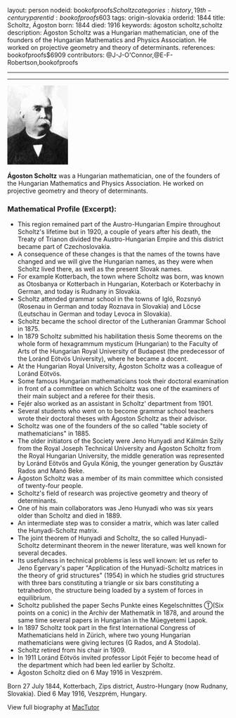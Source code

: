 layout: person
nodeid: bookofproofs$Scholtz
categories: history,19th-century
parentid: bookofproofs$603
tags: origin-slovakia
orderid: 1844
title: Scholtz, Ágoston
born: 1844
died: 1916
keywords: ágoston scholtz,scholtz
description: Ágoston Scholtz was a Hungarian mathematician, one of the founders of the Hungarian Mathematics and Physics Association. He worked on projective geometry and theory of determinants.
references: bookofproofs$6909
contributors: @J-J-O'Connor,@E-F-Robertson,bookofproofs

---



---

![Scholtz.jpg](https://github.com/bookofproofs/bookofproofs.github.io/blob/main/_sources/_assets/images/portraits/Scholtz.jpg?raw=true)

**Ágoston Scholtz** was a Hungarian mathematician, one of the founders of the Hungarian Mathematics and Physics Association. He worked on projective geometry and theory of determinants.

### Mathematical Profile (Excerpt):
* This region remained part of the Austro-Hungarian Empire throughout Scholtz's lifetime but in 1920, a couple of years after his death, the Treaty of Trianon divided the Austro-Hungarian Empire and this district became part of Czechoslovakia.
* A consequence of these changes is that the names of the towns have changed and we will give the Hungarian names, as they were when Scholtz lived there, as well as the present Slovak names.
* For example Kotterbach, the town where Scholtz was born, was known as Otosbanya or Kotterbach in Hungarian, Koterbach or Koterbachy in German, and today is Rudnany in Slovakia.
* Scholtz attended grammar school in the towns of Igló, Rozsnyó (Rosenau in German and today Roznava in Slovakia) and Löcse (Leutschau in German and today Levoca in Slovakia).
* Scholtz became the school director of the Lutheranian Grammar School in 1875.
* In 1879 Scholtz submitted his habilitation thesis Some theorems on the whole form of hexagrammum mysticum (Hungarian) to the Faculty of Arts of the Hungarian Royal University of Budapest (the predecessor of the Loránd Eötvös University), where he became a docent.
* At the Hungarian Royal University, Ágoston Scholtz was a colleague of Loránd Eötvös.
* Some famous Hungarian mathematicians took their doctoral examination in front of a committee on which Scholtz was one of the examiners of their main subject and a referee for their thesis.
* Fejér also worked as an assistant in Scholtz' department from 1901.
* Several students who went on to become grammar school teachers wrote their doctoral theses with Ágoston Scholtz as their advisor.
* Scholtz was one of the founders of the so called "table society of mathematicians" in 1885.
* The older initiators of the Society were Jeno Hunyadi and Kálmán Szily from the Royal Joseph Technical University and Ágoston Scholtz from the Royal Hungarian University, the middle generation was represented by Loránd Eötvös and Gyula König, the younger generation by Gusztáv Rados and Manó Beke.
* Ágoston Scholtz was a member of its main committee which consisted of twenty-four people.
* Scholtz's field of research was projective geometry and theory of determinants.
* One of his main collaborators was Jeno Hunyadi who was six years older than Scholtz and died in 1889.
* An intermediate step was to consider a matrix, which was later called the Hunyadi-Scholtz matrix.
* The joint theorem of Hunyadi and Scholtz, the so called Hunyadi-Scholtz determinant theorem in the newer literature, was well known for several decades.
* Its usefulness in technical problems is less well known: let us refer to Jeno Egervary's paper "Application of the Hunyadi-Scholtz matrices in the theory of grid structures" (1954) in which he studies grid structures with three bars constituting a triangle or six bars constituting a tetrahedron, the structure being loaded by a system of forces in equilibrium.
* Scholtz published the paper Sechs Punkte eines Kegelschnittes Ⓣ(Six points on a conic) in the Archiv der Mathematik in 1878, and around the same time several papers in Hungarian in the Müegyetemi Lapok.
* In 1897 Scholtz took part in the first International Congress of Mathematicians held in Zürich, where two young Hungarian mathematicians were giving lectures (G Rados, and A Stodola).
* Scholtz retired from his chair in 1909.
* In 1911 Loránd Eötvös invited professor Lipót Fejér to become head of the department which had been led earlier by Scholtz.
* Ágoston Scholtz died on 6 May 1916 in Veszprém.

Born 27 July 1844, Kotterbach, Zips district, Austro-Hungary (now Rudnany, Slovakia). Died 6 May 1916, Veszprém, Hungary.

View full biography at [MacTutor](https://mathshistory.st-andrews.ac.uk/Biographies/Scholtz/)
